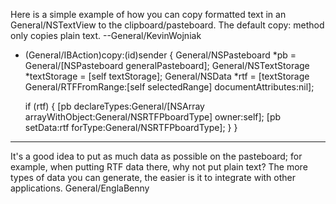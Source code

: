 Here is a simple example of how you can copy formatted text in an General/NSTextView to the clipboard/pasteboard. The default copy: method only copies plain text. --General/KevinWojniak

    
- (General/IBAction)copy:(id)sender
{
	General/NSPasteboard *pb = General/[NSPasteboard generalPasteboard];
	General/NSTextStorage *textStorage = [self textStorage];
	General/NSData *rtf = [textStorage General/RTFFromRange:[self selectedRange]
		documentAttributes:nil];
	
	if (rtf)
	{
		[pb declareTypes:General/[NSArray arrayWithObject:General/NSRTFPboardType] owner:self];
		[pb setData:rtf forType:General/NSRTFPboardType];
	}
}


----
It's a good idea to put as much data as possible on the pasteboard; for example, when putting RTF data there, why not put plain text? The more types of data you can generate, the easier is it to integrate with other applications. General/EnglaBenny